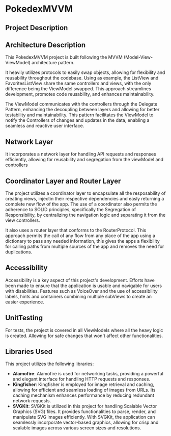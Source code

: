 # PokedexMVVM

## Project Description



## Architecture Description
This PokedexMVVM project is built following the MVVM (Model-View-ViewModel) architecture pattern.

It heavily utilizes protocols to easily swap objects, allowing for flexibility and reusability throughout the codebase.
Using as example, the ListView and FavoritesListView share the same controllers and views, with the only difference being the ViewModel swapped. This approach streamlines development, promotes code reusability, and enhances maintainability.

The ViewModel communicates with the controllers through the Delegate Pattern, enhancing the decoupling between layers and allowing for better testability and maintainability. This pattern facilitates the ViewModel to notify the Controllers of changes and updates in the data, enabling a seamless and reactive user interface.

## Network Layer 
It incorporates a network layer for handling API requests and responses efficiently, allowing for reusability and segregation from the viewModel and controllers

## Coordinator Layer and Router Layer
The project utilizes a coordinator layer to encapsulate all the resposability of creating views, injectin their respective dependencies and easly returning a complete new flow of the app. The use of a coordinator also permits the adherence to SOLID principles, specifically the Segregation of Responsibility, by centralizing the navigation logic and separating it from the view controllers.

It also uses a router layer that conforms to the RouterProtocol. This approach permits the call of any flow from any place of the app using a dictionary to pass any needed information, this gives the apps a flexibility for calling paths from multiple sources of the app and removes the need for duplications.

## Accessibility
Accessibility is a key aspect of this project's development. Efforts have been made to ensure that the application is usable and navigable for users with disabilities. Features such as VoiceOver and the use of accessibility labels, hints and containers combining multiple subViews to create an easier experience.

## UnitTesting
For tests, the project is covered in all ViewModels where all the heavy logic is created. Allowing for safe changes that won't affect other functionalities.

## Libraries Used
This project utilizes the following libraries:

- **Alamofire**: Alamofire is used for networking tasks, providing a powerful and elegant interface for handling HTTP requests and responses.
- **Kingfisher**: Kingfisher is employed for image retrieval and caching, allowing for efficient and seamless loading of images from URLs. Its caching mechanism enhances performance by reducing redundant network requests.
- **SVGKit**: SVGKit is utilized in this project for handling Scalable Vector Graphics (SVG) files. It provides functionalities to parse, render, and manipulate SVG images efficiently. With SVGKit, the application can seamlessly incorporate vector-based graphics, allowing for crisp and scalable images across various screen sizes and resolutions.
